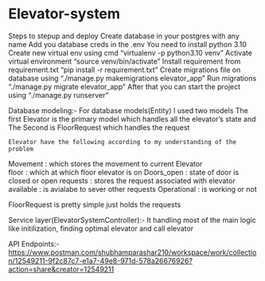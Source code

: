 # Elevator-system

Steps to stepup and deploy
Create database in your postgres with any name 
Add you database creds in the .env 
You need to install python 3.10
Create new virtual env using cmd “virtualenv -p python3.10 venv”
Activate virtual environment “source venv/bin/activate”
Install requirement from requirement.txt “pip install -r requirement.txt”
Create migrations file on database using “./manage.py makemigrations  elevator_app”
Run migrations  “./manage.py migrate  elevator_app”
After that you can start the project using “./manage.py runserver”
	
Database modeling:-
For database models(Entity) I used two models 
The first Elevator is the primary model which handles all the elevator’s state and 
The Second is FloorRequest which handles the request

	Elevator have the following according to my understanding of the problem

Movement : which stores the movement to current Elevator  
floor : which at which floor elevator is on
Doors_open : state of door is closed or open
requests : stores the request associated with elevator
available : is avialabe to sever other requests
Operational : is working or not

FloorRequest is pretty simple just holds the requests

Service layer(ElevatorSystemController):-
It handling most of the main logic like initilization, finding optimal elevator and call elevator 


API Endpoints:-
https://www.postman.com/shubhamparashar210/workspace/work/collection/12549211-9f2c87c7-e1a7-49e8-971d-578a26676926?action=share&creator=12549211

